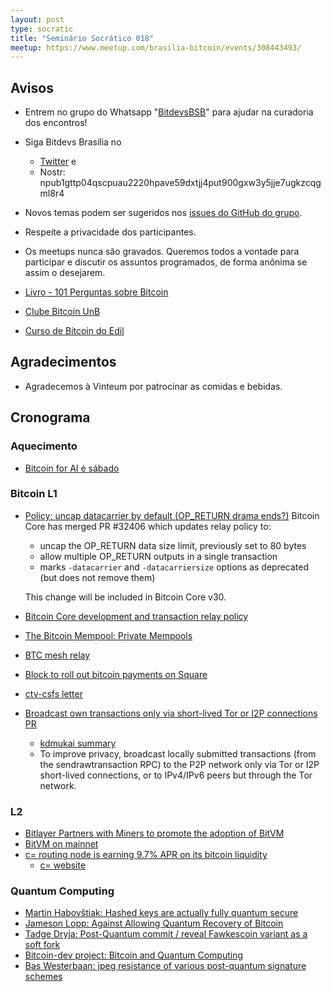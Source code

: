 ```yaml
---
layout: post
type: socratic
title: "Seminário Socrático 018"
meetup: https://www.meetup.com/brasilia-bitcoin/events/308443493/
---
```


## Avisos

* Entrem no grupo do Whatsapp "[BitdevsBSB](https://chat.whatsapp.com/KxuGyYu4TZy94KcA1yXCzi)" para ajudar na curadoria dos encontros!
* Siga Bitdevs Brasília no 
    * [Twitter](https://twitter.com/BitDevsBSB) e 
    * Nostr: npub1gttp04qscpuau2220hpave59dxtjj4put900gxw3y5jje7ugkzcqgml8r4

* Novos temas podem ser sugeridos nos [issues do GitHub do grupo](https://github.com/BitDevsBSB/BitDevsBSB/issues).
* Respeite a privacidade dos participantes.
* Os meetups nunca são gravados. Queremos todos a vontade para participar e discutir os assuntos programados, de forma anônima se assim o desejarem.
* [Livro - 101 Perguntas sobre Bitcoin](https://bitcoin101.site)
* [Clube Bitcoin UnB](https://x.com/ClubeBitcoinUnB)
* [Curso de Bitcoin do Edil](https://www.youtube.com/watch?v=gCgdCgyHFqw&list=PLfdR3_dt2rbexb-ohbaLLzAuNAp7Ypt8u)

## Agradecimentos

* Agradecemos à Vinteum por patrocinar as comidas e bebidas.

## Cronograma

### Aquecimento

* [Bitcoin for AI é sábado](https://bitcoinfor.ai)


### Bitcoin L1

* [Policy: uncap datacarrier by default (OP_RETURN drama ends?)](https://github.com/bitcoin/bitcoin/pull/32406)
  Bitcoin Core has merged PR #32406 which updates relay policy to:
  - uncap the OP_RETURN data size limit, previously set to 80 bytes
  - allow multiple OP_RETURN outputs in a single transaction
  - marks `-datacarrier` and `-datacarriersize` options as deprecated (but does not remove them)

  This change will be included in Bitcoin Core v30.  

* [Bitcoin Core development and transaction relay policy](https://bitcoincore.org/en/2025/06/06/relay-statement/)  
* [The Bitcoin Mempool: Private Mempools](https://bitcoinmagazine.com/technical/the-bitcoin-mempool-private-mempools)  
* [BTC mesh relay](https://x.com/eddieoz/status/1930339453417205908)
* [Block to roll out bitcoin payments on Square](https://block.xyz/inside/block-to-roll-out-bitcoin-payments-on-square)
* [ctv-csfs letter](https://ctv-csfs.com/)  
* [Broadcast own transactions only via short-lived Tor or I2P connections PR](https://github.com/bitcoin/bitcoin/pull/29415)  
  * [kdmukai summary](https://github.com/bitcoin/bitcoin/pull/29415#issuecomment-2956055221)
  * To improve privacy, broadcast locally submitted transactions (from the sendrawtransaction RPC) to the P2P network only via Tor or I2P short-lived connections, or to IPv4/IPv6 peers but through the Tor network.  

### L2

* [Bitlayer Partners with Miners to promote the adoption of BitVM](https://www.coindesk.com/business/2025/05/27/bitlayer-joins-forces-with-antpool-f2pool-and-spiderpool-to-supercharge-bitcoin-defi)  
* [BitVM on mainnet](https://x.com/robin_linus/status/1930291154022740005)
* [c= routing node is earning 9.7% APR on its bitcoin liquidity](https://x.com/RyanTheGentry/status/1927795177759928763)  
  * [c= website](https://cequals.xyz/)  

### Quantum Computing

* [Martin Habovštiak: Hashed keys are actually fully quantum secure](https://groups.google.com/g/bitcoindev/c/jr1QO95k6Uc)  
* [Jameson Lopp: Against Allowing Quantum Recovery of Bitcoin](https://groups.google.com/g/bitcoindev/c/uUK6py0Yjq0)  
* [Tadge Dryja: Post-Quantum commit / reveal Fawkescoin variant as a soft fork](https://groups.google.com/g/bitcoindev/c/LpWOcXMcvk8)  
* [Bitcoin-dev project: Bitcoin and Quantum Computing](https://x.com/Bitcoin_Devs/status/1929509963115667569)  
* [Bas Westerbaan: jpeg resistance of various post-quantum signature schemes](https://groups.google.com/g/bitcoindev/c/5Ff0jdQPofo)  

